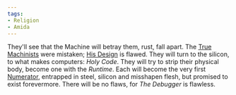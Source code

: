 ```yaml
---
tags:
- Religion
- Amida
---
```


They'll see that the Machine will betray them, rust, fall apart. 
The [True Machinists](..\..\Groupings\Cults%20and%20Religions\True%20Machinists.md) were mistaken; [His Design](..\..\Items\Texts,%20Books,%20Written%20Things\True%20Machinist's%20Scriptures\His%20Design.md) is flawed.
They will turn to the silicon, to what makes computers: *Holy Code*. 
They will try to strip their physical body, become one with the *Runtime*. 
Each will become the very first [Numerator](..\..\Realms\Utuw%20System\Schi\Servilia\Regions\Areas\Amida\Numerator.md), entrapped in steel, silicon and misshapen flesh, but promised to exist forevermore.
There will be no flaws, for *The Debugger* is flawless.

